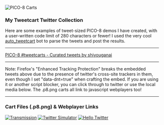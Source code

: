 ![PICO-8 Carts](/web_assets/web_banner_500x120.png)
### My Tweetcart Twitter Collection

Here are some examples of tweet-sized PICO-8 demos I have created, with a user-written code limit of 280 characters or fewer! I used the very cool [auto_tweetcart](https://twitter.com/auto_tweetcart) bot to parse the tweets and post the results.

---

<a class="twitter-timeline" data-dnt="true" data-theme="dark" href="https://twitter.com/shiyouganai/timelines/1251709543362564097?ref_src=twsrc%5Etfw">PICO-8 #tweetcarts - Curated tweets by shiyouganai</a> <script async src="https://platform.twitter.com/widgets.js" charset="utf-8"></script>

---

Note: Firefox's "Enhanced Tracking Protection" breaks the embedded tweets above due to the presence of twitter's cross-site trackers in them, even though I set "data-dnt=true" when crafting the embed. If you are using it or another script blocker, you can click through to twitter or use the local media below. The .p8.png carts all link to javascript webplayers too!

---
### Cart Files (.p8.png) & Webplayer Links

[![Transmission](/web_assets/transmission_tweetcart.p8.png)](/pico8_carts/transmission_tweetcart.html)
[![Twitter Simulator](/web_assets/twitter_simulator_tweetcart.p8.png)](/pico8_carts/twitter_simulator_tweetcart.html)
[![Hello Twitter](/web_assets/hello_twitter_tweetcart.p8.png)](/pico8_carts/hello_twitter_tweetcart.html)